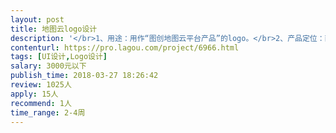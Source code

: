 ```yaml
---                
layout: post       
title: 地图云logo设计           
description: '</br>1、用途：用作“图创地图云平台产品”的logo。</br>2、产品定位：面向政府、面向企业的专业地图云服务平台，支持公有云、私有云、混合云部署；域名为：71ditu.com，其中“71”是“企业”的谐音；</br>      （1）有着很好的用户体验：地图流畅无卡顿，地图设计及配图更加简洁、灵活、高效，地图服务发布更快速，所见即所得；支持二三维一体化；支持行业应用；</br>      （2）具有行业数据及大数据的可视化、直观化应用的承载能力；</br>3、logo设计要求：简洁、大气、新颖、易识别，视觉冲击力强，符合政府及行业客户的审美。</br>'     
contenturl: https://pro.lagou.com/project/6966.html      
tags: [UI设计,Logo设计]            
salary: 3000元以下          
publish_time: 2018-03-27 18:26:42         
review: 1025人                   
apply: 15人                   
recommend: 1人                   
time_range: 2-4周              
---                 
```


